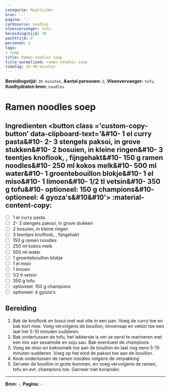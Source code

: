 ```yaml
---
categorie: Maaltijden
bron: '-'
pagina: '-'
carbsource: noodles
vleesvervanger: tofu
bereidingstijd: 30
wachttijd: 0
personen: 2
tags:
- soep
title: Ramen noodles soep
title_normalized: ramen_noodles_soep
timetag: 30-40 minuten
---
```

**Bereidingstijd:** ```30 minuten```, **Aantal personen:** ```2```, **Vleesvervanger:** ```tofu```, **Koolhydraten bron:** ```noodles```

# Ramen noodles soep


## Ingredienten <button class ='custom-copy-button' data-clipboard-text='&#10- 1 el curry pasta&#10- 2- 3 stengels paksoi, in grove stukken&#10- 2 bosuien, in kleine ringen&#10- 3 teentjes knoflook, , fijngehakt&#10- 150 g ramen noodles&#10- 250 ml kokos melk&#10- 500 ml water&#10- 1 groentebouillon blokje&#10- 1 el miso&#10- 1 limoen&#10- 1/2 tl vetsin&#10- 350 g tofu&#10- optioneel: 150 g champions&#10- optioneel: 4 gyoza's&#10&#10'> :material-content-copy: </button>

- [ ] 1 el curry pasta
- [ ] 2- 3 stengels paksoi, in grove stukken
- [ ] 2 bosuien, in kleine ringen
- [ ] 3 teentjes knoflook, , fijngehakt
- [ ] 150 g ramen noodles
- [ ] 250 ml kokos melk
- [ ] 500 ml water
- [ ] 1 groentebouillon blokje
- [ ] 1 el miso
- [ ] 1 limoen
- [ ] 1/2 tl vetsin
- [ ] 350 g tofu
- [ ] optioneel: 150 g champions
- [ ] optioneel: 4 gyoza's

## Bereiding

1.  Bak de knoflook en bosui met wat olie in een pan. Voeg de curry toe en bak kort mee.  Voeg vervolgens de bouillon, limoensap en vetsin toe een laat het 5-10 minuten sudderen. 
2. Bak ondertussen de tofu, het lekkerste is om ze eerst te marineren met een mix van sesamolie en soju sau.  Bak eventueel de champions
3. Voeg de miso en kokosmelk toe aan de bouillon en laat nog eens 5-10 minuten sudderen. Voeg op het eind de paksoi toe aan de bouillon.
4. Kook ondertussen de ramen noodles volgens de verpakking
5. Serveer de bouillon in grote kommen,  en voeg vervolgens de ramen, tofu en evt. champions toe. Garneer met koriander. 

***
**Bron:** -, **Pagina:** -